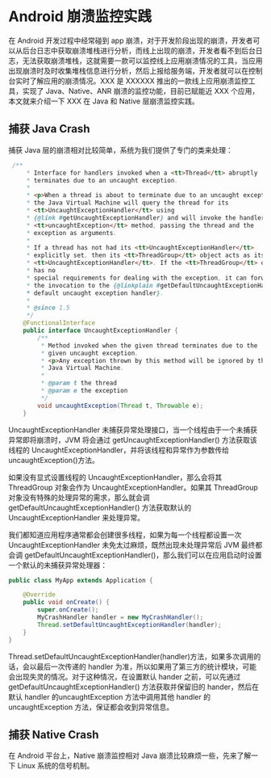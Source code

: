 # Android 崩溃监控实践

在 Android 开发过程中经常碰到 app 崩溃，对于开发阶段出现的崩溃，开发者可以从后台日志中获取崩溃堆栈进行分析，而线上出现的崩溃，开发者看不到后台日志，无法获取崩溃堆栈，这就需要一款可以监控线上应用崩溃情况的工具，当应用出现崩溃时及时收集堆栈信息进行分析，然后上报给服务端，开发者就可以在控制台实时了解应用的崩溃情况。XXX 是 XXXXXX 推出的一款线上应用崩溃监控工具，实现了 Java、Native、ANR 崩溃的监控功能，目前已赋能近 XXX 个应用，本文就来介绍一下 XXX 在 Java 和 Native 层崩溃监控实践。

## 捕获 Java Crash

捕获 Java 层的崩溃相对比较简单，系统为我们提供了专门的类来处理：

```java
 /**
     * Interface for handlers invoked when a <tt>Thread</tt> abruptly
     * terminates due to an uncaught exception.
     *
     * <p>When a thread is about to terminate due to an uncaught exception
     * the Java Virtual Machine will query the thread for its
     * <tt>UncaughtExceptionHandler</tt> using
     * {@link #getUncaughtExceptionHandler} and will invoke the handler's
     * <tt>uncaughtException</tt> method, passing the thread and the
     * exception as arguments.
     *
     * If a thread has not had its <tt>UncaughtExceptionHandler</tt>
     * explicitly set, then its <tt>ThreadGroup</tt> object acts as its
     * <tt>UncaughtExceptionHandler</tt>. If the <tt>ThreadGroup</tt> object
     * has no
     * special requirements for dealing with the exception, it can forward
     * the invocation to the {@linkplain #getDefaultUncaughtExceptionHandler
     * default uncaught exception handler}.
     *
     * @since 1.5
     */
    @FunctionalInterface
    public interface UncaughtExceptionHandler {
        /**
         * Method invoked when the given thread terminates due to the
         * given uncaught exception.
         * <p>Any exception thrown by this method will be ignored by the
         * Java Virtual Machine.
         *
         * @param t the thread
         * @param e the exception
         */
        void uncaughtException(Thread t, Throwable e);
    }
```
UncaughtExceptionHandler 未捕获异常处理接口，当一个线程由于一个未捕获异常即将崩溃时，JVM 将会通过 getUncaughtExceptionHandler() 方法获取该线程的 UncaughtExceptionHandler，并将该线程和异常作为参数传给 uncaughtException()方法。

如果没有显式设置线程的 UncaughtExceptionHandler，那么会将其 ThreadGroup 对象会作为 UncaughtExceptionHandler。如果其 ThreadGroup 对象没有特殊的处理异常的需求，那么就会调 getDefaultUncaughtExceptionHandler() 方法获取默认的 UncaughtExceptionHandler 来处理异常。

我们都知道应用程序通常都会创建很多线程，如果为每一个线程都设置一次 UncaughtExceptionHandler 未免太过麻烦，既然出现未处理异常后 JVM 最终都会调 getDefaultUncaughtExceptionHandler()，那么我们可以在应用启动时设置一个默认的未捕获异常处理器：

```java
public class MyApp extends Application {

    @Override
    public void onCreate() {
        super.onCreate();
        MyCrashHandler handler = new MyCrashHandler();
        Thread.setDefaultUncaughtExceptionHandler(handler);
    }
}
```

Thread.setDefaultUncaughtExceptionHandler(handler)方法，如果多次调用的话，会以最后一次传递的 handler 为准，所以如果用了第三方的统计模块，可能会出现失灵的情况。对于这种情况，在设置默认 hander 之前，可以先通过 getDefaultUncaughtExceptionHandler() 方法获取并保留旧的 hander，然后在默认 handler 的uncaughtException 方法中调用其他 handler 的 uncaughtException 方法，保证都会收到异常信息。

## 捕获 Native Crash

在 Android 平台上，Native 崩溃监控相对 Java 崩溃比较麻烦一些，先来了解一下 Linux 系统的信号机制。
